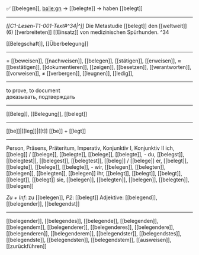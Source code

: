 ✅ [[belegen]], [bəˈleːɡn̩](https://youglish.com/pronounce/belegen/german) → [[belegte]] → haben [[belegt]]

---
*[[C1-Lesen-T1-001-Text#^34|^]]* Die Metastudie [[belegt]] den [[weltweit]] (6) [[verbreiteten]] [[Einsatz]] von medizinischen Spürhunden. ^34


[[Belegschaft]],  [[Überbelegung]]

---
= [[beweisen]], [[nachweisen]], [[belegen]], [[stätigen]],  [[erweisen]],
≈ [[bestätigen]], [[dokumentieren]], [[zeigen]], [[besetzen]],  [[verantworten]], [[vorweisen]],
≠ [[verbergen]], [[leugnen]], [[ledig]],

---
to prove, to document  
доказывать, подтверждать

---
[[Beleg]], [[Belegung]], [[belegt]]

---
[[be]]|[[leg]]|[[t]]
[[be]] + [[legt]]


---
Person, Präsens, Präteritum, Imperativ, Konjunktiv I, Konjunktiv II
ich, [[beleg]] / [[belege]], [[belegte]], [[belege]], [[belegte]], -
du, [[belegst]], [[belegtest]], [[belegest]], [[belegtest]], [[beleg]] / [[belege]]
er, [[belegt]], [[belegte]], [[belege]], [[belegte]], -
wir, [[belegen]], [[belegten]], [[belegen]], [[belegten]], [[belegen]]
ihr, [[belegt]], [[belegt]], [[belegt]], [[belegt]], [[belegt]]
sie, [[belegen]], [[belegten]], [[belegen]], [[belegten]], [[belegen]]

*Zu + Inf*: zu [[belegen]], *P2*: [[belegt]]
Adjektive: [[belegend]], [[belegender]], [[belegendst]]

---
[[belegender]], [[belegendes]], [[belegende]], [[belegenden]], [[belegendem]], [[belegenderer]], [[belegenderes]], [[belegendere]], [[belegenderen]], [[belegenderem]], [[belegendster]], [[belegendstes]], [[belegendste]], [[belegendsten]], [[belegendstem]], [[ausweisen]], [[zurückführen]]